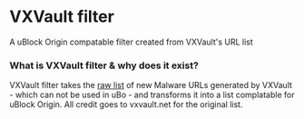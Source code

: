 # VXVault filter
A uBlock Origin compatable filter created from VXVault's URL list

### What is VXVault filter & why does it exist?
VXVault filter takes the [raw list](http://vxvault.net/URL_List.php) of new Malware URLs generated by VXVault - which can not be used in uBo -  and transforms it into a list complatable for uBlock Origin. All credit goes to vxvault.net for the original list.<br>

